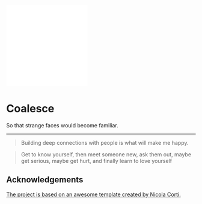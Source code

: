 ![logo](book/imgs/logo.svg)
# Coalesce

So that strange faces would become familiar. 

---



> Building deep connections with people is what will make me happy.

> Get to know yourself, then meet someone new, ask them out, maybe get serious, maybe get hurt, and finally learn to love yourself


## Acknowledgements

[The project is based on an awesome template created by Nicola Corti.](https://github.com/cortinico/kotlin-android-template)
